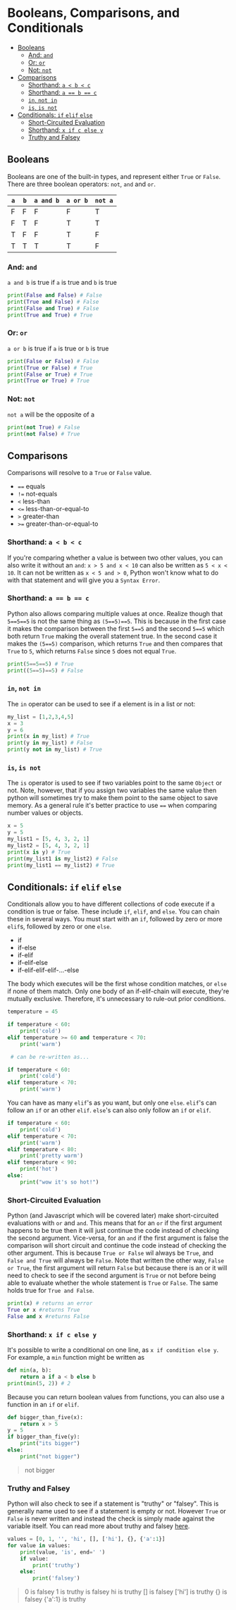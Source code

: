 
# Booleans, Comparisons, and Conditionals

- [Booleans](#booleans)
  - [And: `and`](#and-and)
  - [Or: `or`](#or-or)
  - [Not: `not`](#not-not)
- [Comparisons](#comparisons)
  - [Shorthand: `a < b < c`](#shorthand-a--b--c)
  - [Shorthand: `a == b == c`](#shorthand-a--b--c-1)
  - [`in`, `not in`](#in-not-in)
  - [`is`, `is not`](#is-is-not)
- [Conditionals: `if` `elif` `else`](#conditionals-if-elif-else)
  - [Short-Circuited Evaluation](#short-circuited-evaluation)
  - [Shorthand: `x if c else y`](#shorthand-x-if-c-else-y)
  - [Truthy and Falsey](#truthy-and-falsey)

## Booleans

Booleans are one of the built-in types, and represent either `True` or `False`. There are three boolean operators: `not`, `and` and `or`.


| `a` | `b` | `a and b` | `a or b` |  `not a` |
| --- | --- | ---       | ---      | ---      |
| F   | F   | F         | F        | T        |
| F   | T   | F         | T        | T        |
| T   | F   | F         | T        | F        |
| T   | T   | T         | T        | F        |



### And: `and`

`a and b` is true if `a` is true and `b` is true

```python
print(False and False) # False
print(True and False) # False
print(False and True) # False
print(True and True) # True
```

### Or: `or`

`a or b` is true if `a` is true or `b` is true

```python
print(False or False) # False
print(True or False) # True
print(False or True) # True
print(True or True) # True
```

### Not: `not`

`not a` will be the opposite of a

```python
print(not True) # False
print(not False) # True
```

## Comparisons

Comparisons will resolve to a `True` or `False` value.

- `==` equals
- `!=` not-equals
- `<` less-than
- `<=` less-than-or-equal-to
- `>` greater-than
- `>=` greater-than-or-equal-to


### Shorthand: `a < b < c`

If you're comparing whether a value is between two other values, you can also write it without an `and`: `x > 5 and x < 10` can also be written as `5 < x < 10`. It can not be written as `x < 5 and > 0`, Python won't know what to do with that statement and will give you a `Syntax Error`.


### Shorthand: `a == b == c`

Python also allows comparing multiple values at once. Realize though that `5==5==5` is not the same thing as `(5==5)==5`. This is because in the first case it makes the comparison between the first `5==5` and the second `5==5` which both return `True` making the overall statement true. In the second case it makes the `(5==5)` comparison, which returns `True` and then compares that `True` to `5`, which returns `False` since `5` does not equal `True`.

```python
print(5==5==5) # True
print((5==5)==5) # False
```

### `in`, `not in`

The `in` operator can be used to see if a element is in a list or not:

```python
my_list = [1,2,3,4,5]
x = 3
y = 6
print(x in my_list) # True
print(y in my_list) # False
print(y not in my_list) # True
```

### `is`, `is not`

The `is` operator is used to see if two variables point to the same `Object` or not. Note, however, that if you assign two variables the same value then python will sometimes try to make them point to the same object to save memory. As a general rule it's better practice to use `==` when comparing number values or objects.

```python
x = 5
y = 5
my_list1 = [5, 4, 3, 2, 1]
my_list2 = [5, 4, 3, 2, 1]
print(x is y) # True
print(my_list1 is my_list2) # False
print(my_list1 == my_list2) # True
```

## Conditionals: `if` `elif` `else`

Conditionals allow you to have different collections of code execute if a condition is true or false. These include `if`, `elif`, and `else`. You can chain these in several ways. You must start with an `if`, followed by zero or more `elif`s, followed by zero or one `else`.

- if
- if-else
- if-elif
- if-elif-else
- if-elif-elif-elif-...-else


The body which executes will be the first whose condition matches, or `else` if none of them match. Only one body of an if-elif-chain will execute, they're mutually exclusive. Therefore, it's unnecessary to rule-out prior conditions.

```python
temperature = 45

if temperature < 60:
    print('cold')
elif temperature >= 60 and temperature < 70:
    print('warm')

 # can be re-written as...

if temperature < 60:
    print('cold')
elif temperature < 70:
    print('warm')
```
You can have as many `elif`'s as you want, but only one `else`. `elif`'s can follow an `if` or an other `elif`. `else`'s can also only follow an `if` or `elif`.
```python
if temperature < 60:
    print('cold')
elif temperature < 70:
    print('warm')
elif temperature < 80:
    print('pretty warm')
elif temperature < 90:
    print('hot')
else:
    print("wow it's so hot!")
```

### Short-Circuited Evaluation

Python (and Javascript which will be covered later) make short-circuited evaluations with `or` and `and`. This means that for an `or` if the first argument happens to be true then it will just continue the code instead of checking the second argument. Vice-versa, for an `and` if the first argument is false the comparison will short circuit and continue the code instead of checking the other argument. This is because `True or False` wil always be `True`, and `False and True` will always be `False`. Note that written the other way, `False or True`, the first argument will return `False` but because there is an or it will need to check to see if the second argument is `True` or not before being able to evaluate whether the whole statement is `True` or `False`. The same holds true for `True and False`.

```python
print(x) # returns an error
True or x #returns True
False and x #returns False
```


### Shorthand: `x if c else y`

It's possible to write a conditional on one line, as `x if condition else y`. For example, a `min` function might be written as

```python
def min(a, b):
    return a if a < b else b
print(min(5, 2)) # 2
```

Because you can return boolean values from functions, you can also use a function in an `if` or `elif`.

```python
def bigger_than_five(x):
    return x > 5
y = 5
if bigger_than_five(y):
    print("its bigger")
else:
    print("not bigger")
```
> not bigger

### Truthy and Falsey

Python will also check to see if a statement is "truthy" or "falsey". This is generally name used to see if a statement is empty or not. However `True` or `False` is never written and instead the check is simply made against the variable itself. You can read more about truthy and falsey [here](https://stackoverflow.com/questions/39983695/what-is-truthy-and-falsy-in-python-how-is-it-different-from-true-and-false).

```python
values = [0, 1, '', 'hi', [], ['hi'], {}, {'a':1}]
for value in values:
    print(value, 'is', end=' ')
    if value:
        print('truthy')
    else:
        print('falsey')
```
> 0 is falsey
> 1 is truthy
> is falsey
> hi is truthy
> [] is falsey
> ['hi'] is truthy
> {} is falsey
> {'a':1} is truthy



